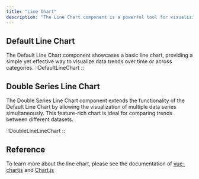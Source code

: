 ```yaml
---
title: "Line Chart"
description: "The Line Chart component is a powerful tool for visualizing numerical data trends over time or across categories. With its clear and intuitive presentation, it enables users to easily identify patterns, correlations, and outliers within their datasets. Whether tracking stock prices, monitoring sales performance, or analyzing temperature fluctuations, the Line Chart offers a comprehensive view of data dynamics."
---
```


## Default Line Chart

The Default Line Chart component showcases a basic line chart, providing a simple yet effective way to visualize data trends over time or across categories.
::DefaultLineChart
::

## Double Series Line Chart

The Double Series Line Chart component extends the functionality of the Default Line Chart by allowing the visualization of multiple data series simultaneously. This feature-rich chart is ideal for comparing trends between different datasets.

::DoubleLineLineChart
::

## Reference

To learn more about the line chart, please see the documentation of [vue-chartjs](https://vue-chartjs.org/) and [Chart.js](https://www.chartjs.org/)
